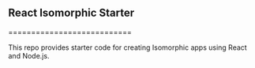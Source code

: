 ## React Isomorphic Starter
===========================

This repo provides starter code for creating Isomorphic apps using React and Node.js.